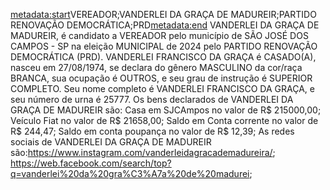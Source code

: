 <metadata:start>VEREADOR;VANDERLEI DA GRAÇA DE MADUREIR;PARTIDO RENOVAÇÃO DEMOCRÁTICA;PRD<metadata:end>
VANDERLEI DA GRAÇA DE MADUREIR, é candidato a VEREADOR pelo município de SÃO JOSÉ DOS CAMPOS - SP na eleição MUNICIPAL de 2024 pelo PARTIDO RENOVAÇÃO DEMOCRÁTICA (PRD). VANDERLEI FRANCISCO DA GRAÇA é CASADO(A), nasceu em 27/08/1974, se declara do gênero MASCULINO da cor/raça BRANCA, sua ocupação é OUTROS, e seu grau de instrução é SUPERIOR COMPLETO. Seu nome completo é VANDERLEI FRANCISCO DA GRAÇA, e seu número de urna é 25777.
Os bens declarados de VANDERLEI DA GRAÇA DE MADUREIR são: Casa em SJCAmpos no valor de R$ 215000,00; Veículo Fiat no valor de R$ 21658,00; Saldo em Conta corrente no valor de R$ 244,47; Saldo em conta poupança no valor de R$ 12,39; 
As redes sociais de VANDERLEI DA GRAÇA DE MADUREIR são:https://www.instagram.com/vanderleidagracademadureira/; https://web.facebook.com/search/top?q=vanderlei%20da%20gra%C3%A7a%20de%20madurei;